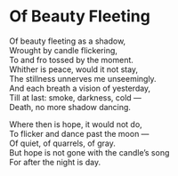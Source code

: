 # Of Beauty Fleeting

Of beauty fleeting as a shadow,  
Wrought by candle flickering,  
To and fro tossed by the moment.  
Whither is peace, would it not stay,  
The stillness unnerves me unseemingly.  
And each breath a vision of yesterday,  
Till at last: smoke, darkness, cold —  
Death, no more shadow dancing.

Where then is hope, it would not do,  
To flicker and dance past the moon —  
Of quiet, of quarrels, of gray.  
But hope is not gone with the candle’s song  
For after the night is day.
